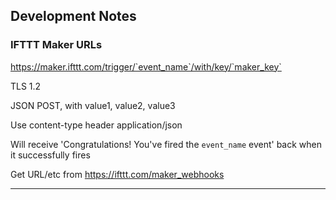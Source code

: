 ## Development Notes

### IFTTT Maker URLs 

https://maker.ifttt.com/trigger/`event_name`/with/key/`maker_key`

TLS 1.2

JSON POST, with value1, value2, value3

Use content-type header application/json

Will receive 'Congratulations! You've fired the `event_name` event' back when it successfully fires

Get URL/etc from https://ifttt.com/maker_webhooks


---


